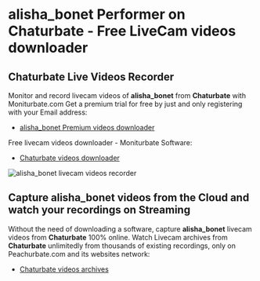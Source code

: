 # alisha_bonet Performer on Chaturbate - Free LiveCam videos downloader

## Chaturbate Live Videos Recorder

Monitor and record livecam videos of **alisha_bonet** from **Chaturbate** with Moniturbate.com
Get a premium trial for free by just and only registering with your Email address:
* [alisha_bonet Premium videos downloader](https://moniturbate.com/request-demo-licence-key.html)

Free livecam videos downloader - Moniturbate Software:
* [Chaturbate videos downloader](https://moniturbate.com/moniturbate-download-software.html)

![alisha_bonet livecam videos recorder](https://peachurnet.com/templates/moniturbate-software.png)


## Capture alisha_bonet videos from the Cloud and watch your recordings on Streaming

Without the need of downloading a software, capture **alisha_bonet** livecam videos from **Chaturbate** 100% online.
Watch Livecam archives from **Chaturbate** unlimitedly from thousands of existing recordings, only on Peachurbate.com and its websites network:
* [Chaturbate videos archives](https://peachurnet.com/)